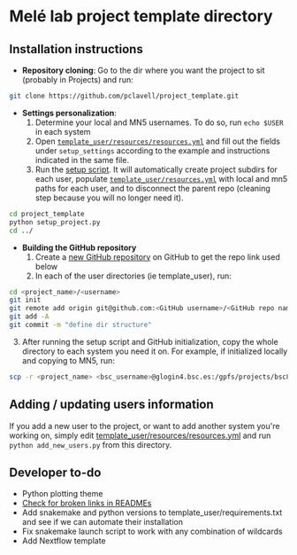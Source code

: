 # Melé lab project template directory


## Installation instructions

* **Repository cloning**: Go to the dir where you want the project to sit (probably in Projects) and run:

```bash
git clone https://github.com/pclavell/project_template.git
```

* **Settings personalization**:
  1) Determine your local and MN5 usernames. To do so, run `echo $USER` in each system
  2) Open [`template_user/resources/resources.yml`](template_user/resources/resources.yml) and fill out the fields under `setup_settings` according to the example and instructions indicated in the same file.
  3) Run the [setup script](setup_project.py). It will automatically create project subdirs for each user, populate [`template_user/resources.yml`](template_user/resources/resources.yml) with local and mn5 paths for each user, and to disconnect the parent repo (cleaning step because you will no longer need it).

```bash
cd project_template
python setup_project.py
cd ../
```
* **Building the GitHub repository**
  1) Create a [new GitHub repository](https://github.com/new) on GitHub to get the repo link used below
  2) In each of the user directories (ie template_user), run:

```bash
cd <project_name>/<username>
git init
git remote add origin git@github.com:<GitHub username>/<GitHub repo name>.git
git add -A
git commit -m "define dir structure"
```
  3) After running the setup script and GitHub initialization, copy the whole directory to each system you need it on. For example, if initialized locally and copying to MN5, run:
```bash
scp -r <project_name> <bsc_username>@glogin4.bsc.es:/gpfs/projects/bsc83/Projects/
```


## Adding / updating users information

If you add a new user to the project, or want to add another system you're working on,
simply edit [template_user/resources/resources.yml](template_user/resources/resources.yml) and run `python add_new_users.py` from this directory.

<!-- ## Other rules
* Do not remove [template_user](template_user), as it will be used to generate new users if need be -->

## Developer to-do

* Python plotting theme
* [Check for broken links in READMEs](https://github.com/tcort/github-action-markdown-link-check)
* Add snakemake and python versions to template_user/requirements.txt and see if we can automate their installation
* Fix snakemake launch script to work with any combination of wildcards
* Add Nextflow template
